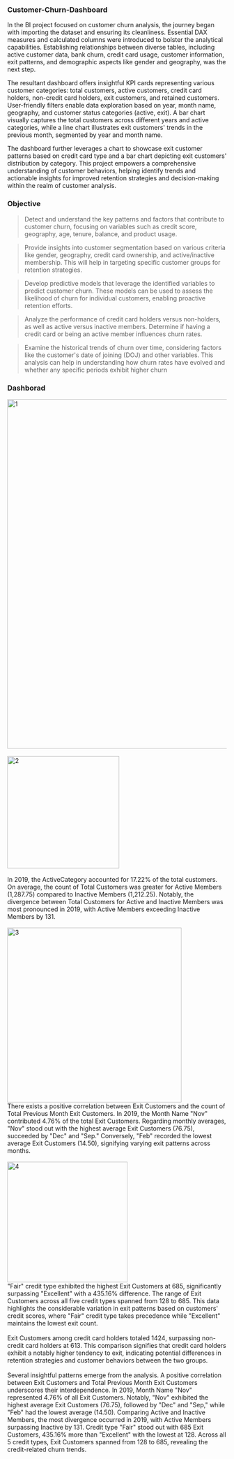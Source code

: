 ### Customer-Churn-Dashboard

In the BI project focused on customer churn analysis, the journey began with importing the dataset and ensuring its cleanliness. Essential DAX measures and calculated columns were introduced to bolster the analytical capabilities. Establishing relationships between diverse tables, including active customer data, bank churn, credit card usage, customer information, exit patterns, and demographic aspects like gender and geography, was the next step.

The resultant dashboard offers insightful KPI cards representing various customer categories: total customers, active customers, credit card holders, non-credit card holders, exit customers, and retained customers. User-friendly filters enable data exploration based on year, month name, geography, and customer status categories (active, exit). A bar chart visually captures the total customers across different years and active categories, while a line chart illustrates exit customers' trends in the previous month, segmented by year and month name.

The dashboard further leverages a chart to showcase exit customer patterns based on credit card type and a bar chart depicting exit customers' distribution by category. This project empowers a comprehensive understanding of customer behaviors, helping identify trends and actionable insights for improved retention strategies and decision-making within the realm of customer analysis.

### Objective

>Detect and understand the key patterns and factors that contribute to customer churn, focusing on variables such as credit score, geography, age, tenure, balance, and product usage.

>Provide insights into customer segmentation based on various criteria like gender, geography, credit card ownership, and active/inactive membership. This will help in targeting specific customer groups for retention strategies.

>Develop predictive models that leverage the identified variables to predict customer churn. These models can be used to assess the likelihood of churn for individual customers, enabling proactive retention efforts.

>Analyze the performance of credit card holders versus non-holders, as well as active versus inactive members. Determine if having a credit card or being an active member influences churn rates.

>Examine the historical trends of churn over time, considering factors like the customer's date of joining (DOJ) and other variables. This analysis can help in understanding how churn rates have evolved and whether any specific periods exhibit higher churn

### Dashborad
<img width="800" alt="1" src="https://github.com/ayushpanchal909/Customer-Churn-Dashboard/assets/142341609/8ea126de-66b8-4d3a-b90c-838ec976135b">
<br>
<br>
<img width="257" alt="2" src="https://github.com/ayushpanchal909/Customer-Churn-Dashboard/assets/142341609/8ac20aae-5454-4745-8e31-5f0ad7e9eab9">
<br>
<br>
In 2019, the ActiveCategory accounted for 17.22% of the total customers. On average, the count of Total Customers was greater for Active Members (1,287.75) compared to Inactive Members (1,212.25). Notably, the divergence between Total Customers for Active and Inactive Members was most pronounced in 2019, with Active Members exceeding Inactive Members by 131.
<br>
<br>
<img width="400" alt="3" src="https://github.com/ayushpanchal909/Customer-Churn-Dashboard/assets/142341609/91ae5435-ea1f-4627-8a5e-8960f67b8e26">
<br>
There exists a positive correlation between Exit Customers and the count of Total Previous Month Exit Customers. In 2019, the Month Name "Nov" contributed 4.76% of the total Exit Customers. Regarding monthly averages, "Nov" stood out with the highest average Exit Customers (76.75), succeeded by "Dec" and "Sep." Conversely, "Feb" recorded the lowest average Exit Customers (14.50), signifying varying exit patterns across months.
<br>
<br>
<img width="276" alt="4" src="https://github.com/ayushpanchal909/Customer-Churn-Dashboard/assets/142341609/4e95966b-9da6-4032-b473-84d49e315613">
<br>
"Fair" credit type exhibited the highest Exit Customers at 685, significantly surpassing "Excellent" with a 435.16% difference. The range of Exit Customers across all five credit types spanned from 128 to 685. This data highlights the considerable variation in exit patterns based on customers' credit scores, where "Fair" credit type takes precedence while "Excellent" maintains the lowest exit count.
<br>
<br>
Exit Customers among credit card holders totaled 1424, surpassing non-credit card holders at 613. This comparison signifies that credit card holders exhibit a notably higher tendency to exit, indicating potential differences in retention strategies and customer behaviors between the two groups.
<br>
<br>
Several insightful patterns emerge from the analysis. A positive correlation between Exit Customers and Total Previous Month Exit Customers underscores their interdependence. In 2019, Month Name "Nov" represented 4.76% of all Exit Customers. Notably, "Nov" exhibited the highest average Exit Customers (76.75), followed by "Dec" and "Sep," while "Feb" had the lowest average (14.50). Comparing Active and Inactive Members, the most divergence occurred in 2019, with Active Members surpassing Inactive by 131. Credit type "Fair" stood out with 685 Exit Customers, 435.16% more than "Excellent" with the lowest at 128. Across all 5 credit types, Exit Customers spanned from 128 to 685, revealing the credit-related churn trends.
